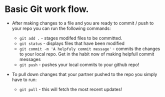 # Basic Git work flow.

- After making changes to a file and you are ready to commit / push to your repo you can run the following commands:

  - `git add .` - stages modifed files to be committed.
  - `git status` - displays files that have been modified
  - `git commit -m 'A helpfuly commit message'` - commits the changes to your local repo. Get in the habit now of making helpfull commit messages
  - `git push` - pushes your local commits to your github repo!

- To pull down changes that your partner pushed to the repo you simply have to run:
  - `git pull` - this will fetch the most recent updates!
